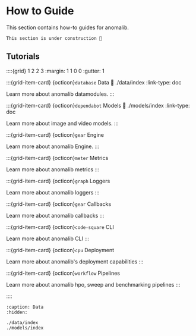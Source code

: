 # How to Guide

This section contains how-to guides for anomalib.

```{warning}
This section is under construction 🚧
```

## Tutorials

::::{grid} 1 2 2 3
:margin: 1 1 0 0
:gutter: 1

:::{grid-item-card} {octicon}`database` Data
:link: ./data/index
:link-type: doc

Learn more about anomalib datamodules.
:::

:::{grid-item-card} {octicon}`dependabot` Models
:link: ./models/index
:link-type: doc

Learn more about image and video models.
:::

:::{grid-item-card} {octicon}`gear` Engine

Learn more about anomalib Engine.
:::

:::{grid-item-card} {octicon}`meter` Metrics

Learn more about anomalib metrics
:::

:::{grid-item-card} {octicon}`graph` Loggers

Learn more about anomalib loggers
:::

:::{grid-item-card} {octicon}`gear` Callbacks

Learn more about anomalib callbacks
:::

:::{grid-item-card} {octicon}`code-square` CLI

Learn more about anomalib CLI
:::

:::{grid-item-card} {octicon}`cpu` Deployment

Learn more about anomalib's deployment capabilities
:::

:::{grid-item-card} {octicon}`workflow` Pipelines

Learn more about anomalib hpo, sweep and benchmarking pipelines
:::

::::

```{toctree}
:caption: Data
:hidden:

./data/index
./models/index
```
